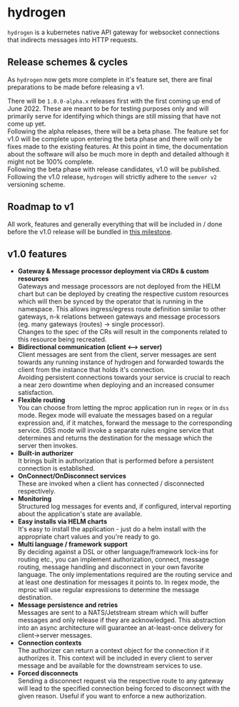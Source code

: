 # hydrogen

`hydrogen` is a kubernetes native API gateway for websocket connections that indirects messages into HTTP requests.

## Release schemes & cycles

As `hydrogen` now gets more complete in it's feature set, there are final preparations to be made before releasing a v1.

There will be `1.0.0-alpha.x` releases first with the first coming up end of June 2022. These are meant to be for testing purposes only and will primarily serve for identifying which things are still missing that have not come up yet. \
Following the alpha releases, there will be a beta phase. The feature set for v1.0 will be complete upon entering the beta phase and there will only be fixes made to the existing features. At this point in time, the documentation about the software will also be much more in depth and detailed although it might not be 100% complete. \
Following the beta phase with release candidates, v1.0 will be published. Following the v1.0 release, `hydrogen` will strictly adhere to the `semver v2` versioning scheme.

## Roadmap to v1

All work, features and generally everything that will be included in / done before the v1.0 release will be bundled in [this milestone](https://github.com/voidpointergroup/hydrogen/milestone/1).

## v1.0 features

* **Gateway & Message processor deployment via CRDs & custom resources** \
  Gateways and message processors are not deployed from the HELM chart but can be deployed by creating the respective custom resources which will then be synced by the operator that is running in the namespace. This allows ingress/egress route definition similar to other gateways, n-k relations between gateways and message processors (eg. many gateways (routes) -> single processor). \
  Changes to the spec of the CRs will result in the components related to this resource being recreated.
* **Bidirectional communication (client <--> server)** \
  Client messages are sent from the client, server messages are sent towards any running instance of hydrogen and forwarded towards the client from the instance that holds it's connection. \
  Avoiding persistent connections towards your service is crucial to reach a near zero downtime when deploying and an increased consumer satisfaction.
* **Flexible routing** \
  You can choose from letting the mproc application run in `regex` or in `dss` mode. Regex mode will evaluate the messages based on a regular expression and, if it matches, forward the message to the corresponding service. DSS mode will invoke a separate rules engine service that determines and returns the destination for the message which the server then invokes.
* **Built-in authorizer** \
  It brings built in authorization that is performed before a persistent connection is established.
* **OnConnect/OnDisconnect services** \
  These are invoked when a client has connected / disconnected respectively.
* **Monitoring** \
  Structured log messages for events and, if configured, interval reporting about the application's state are available.
* **Easy installs via HELM charts** \
  It's easy to install the application - just do a helm install with the appropriate chart values and you're ready to go.
* **Multi language / framework support** \
  By deciding against a DSL or other language/framework lock-ins for routing etc., you can implement authorization, connect, message routing, message handling and disconnect in your own favorite language. The only implementations required are the routing service and at least one destination for messages it points to. In regex mode, the mproc will use regular expressions to determine the message destination.
* **Message persistence and retries** \
  Messages are sent to a NATS/Jetstream stream which will buffer messages and only release if they are acknowledged. This abstraction into an async architecture will guarantee an at-least-once delivery for client->server messages.
* **Connection contexts** \
  The authorizer can return a context object for the connection if it authorizes it. This context will be included in every client to server message and be available for the downstream services to use.
* **Forced disconnects** \
  Sending a disconnect request via the respective route to any gateway will lead to the specified connection being forced to disconnect with the given reason. Useful if you want to enforce a new authorization.
